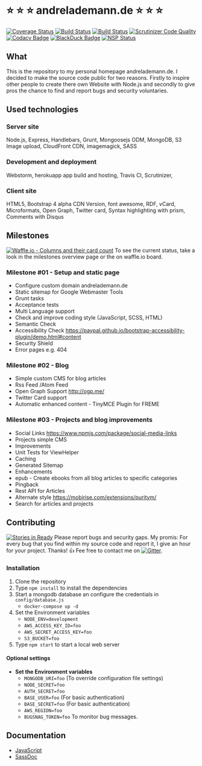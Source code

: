 # :star: :star: :star: andrelademann.de :star: :star: :star:

[![Coverage Status](https://coveralls.io/repos/github/vergissberlin/andrelademann-de/badge.svg?branch=master)](https://coveralls.io/github/vergissberlin/andrelademann-de?branch=master)
[![Build Status](https://travis-ci.org/vergissberlin/andrelademann-de.svg?branch=master)](https://travis-ci.org/vergissberlin/andrelademann-de)
[![Build Status](https://scrutinizer-ci.com/g/vergissberlin/andrelademann-de/badges/build.png?b=master)](https://scrutinizer-ci.com/g/vergissberlin/andrelademann-de/build-status/master)
[![Scrutinizer Code Quality](https://scrutinizer-ci.com/g/vergissberlin/andrelademann-de/badges/quality-score.png?b=master)](https://scrutinizer-ci.com/g/vergissberlin/andrelademann-de/?branch=master)
[![Codacy Badge](https://api.codacy.com/project/badge/Grade/d71d9adb1c8b4ba7a08ff58b86e5ff6d)](https://www.codacy.com/app/andre_1725/andrelademann-de?utm_source=github.com&amp;utm_medium=referral&amp;utm_content=vergissberlin/andrelademann-de&amp;utm_campaign=Badge_Grade)
[![BlackDuck Badge](https://www.openhub.net/p/andrelademann-de/widgets/project_thin_badge?format=gif&amp;ref=Thin+badge)](https://www.openhub.net/p/andrelademann-de?ref=Thin+badge)
[![NSP Status](https://nodesecurity.io/orgs/programmerq/projects/87c69c1b-a0e8-4f36-964f-5718605064ec/badge)](https://nodesecurity.io/orgs/programmerq/projects/87c69c1b-a0e8-4f36-964f-5718605064ec)

## What

This is the repository to my personal homepage andrelademann.de. I decided to make the source code public for two reasons. Firstly to inspire other people to create there own Website with Node.js and secondly to give pros the chance to find and report bugs and security voluntaries.

## Used technologies

### Server site

Node.js, Express, Handlebars, Grunt, Mongoosejs ODM, MongoDB, S3 Image upload, CloudFront CDN, imagemagick, SASS

### Development and deployment

Webstorm, herokuapp app build and hosting, Travis CI, Scrutinizer,

### Client site

HTML5, Bootstrap 4 alpha CDN Version, font awesome, RDF, vCard, Microformats, Open Graph, Twitter card, Syntax highlighting with prism, Comments with Disqus

## Milestones

[![Waffle.io - Columns and their card count](https://badge.waffle.io/vergissberlin/andrelademann-de.svg?columns=all)](http://waffle.io/vergissberlin/andrelademann-de)
To see the current status, take a look in the milestones overview page or the on waffle.io board.

### Milestone #01 - Setup and static page

-   Configure custom domain andrelademann.de
-   Static sitemap for Google Webmaster Tools
-   Grunt tasks
-   Acceptance tests
-   Multi Language support
-   Check and improve coding style (JavaScript, SCSS, HTML)
-   Semantic Check
-   Accessibility Check <https://paypal.github.io/bootstrap-accessibility-plugin/demo.html#content>
-   Security Shield
-   Error pages e.g. 404

### Milestone #02 - Blog

-   Simple custom CMS for blog articles
-   Rss Feed /Atom Feed
-   Open Graph Support <http://ogp.me/>
-   Twitter Card support
-   Automatic enhanced content - TinyMCE Plugin for FREME

### Milestone #03 - Projects and blog improvements

-   Social Links <https://www.npmjs.com/package/social-media-links>
-   Projects simple CMS
-   Improvements
-   Unit Tests for ViewHelper
-   Caching
-   Generated Sitemap
-   Enhancements
-   epub - Create ebooks from all blog articles to specific categories
-   Pingback
-   Rest API for Articles
-   Alternate style <https://mobirise.com/extensions/puritym/>
-   Search for articles and projects

## Contributing

[![Stories in Ready](https://badge.waffle.io/vergissberlin/andrelademann-de.png?label=ready&title=Ready)](https://waffle.io/vergissberlin/andrelademann-de) Please report bugs and security gaps. My promis: For every bug that you find within my source code and report it, I give an hour for your project. Thanks! :thumbsup: Fee free to contact me on [![Gitter](https://badges.gitter.im/vergissberlin/andrelademann-de.svg)](https://gitter.im/vergissberlin/andrelademann-de?utm_source=badge&utm_medium=badge&utm_campaign=pr-badge).

### Installation

1.  Clone the repository
2.  Type ``npm install`` to install the dependencies
3.  Start a mongodb database an configure the credentials in ``config/database.js``
    - ``docker-compose up -d``
4.  Set the Environment variables
    -   ``NODE_ENV=development``
    -   ``AWS_ACCESS_KEY_ID=foo``
    -   ``AWS_SECRET_ACCESS_KEY=foo``
    -   ``S3_BUCKET=foo``
5.  Type ``npm start`` to start a local web server

#### Optional settings

-   **Set the Environment variables**
    -   ``MONGODB_URI=foo`` (To override configuration file settings)
    -   ``NODE_SECRET=foo``
    -   ``AUTH_SECRET=foo``
    -   ``BASE_USER=foo``   (For basic authentication)
    -   ``BASE_SECRET=foo`` (For basic authentication)
    -   ``AWS_REGION=foo``
    -   ``BUGSNAG_TOKEN=foo`` To monitor bug messages.

## Documentation

- [JavaScript](doc/index.md)
- [SassDoc](doc/Sass/index.html)
